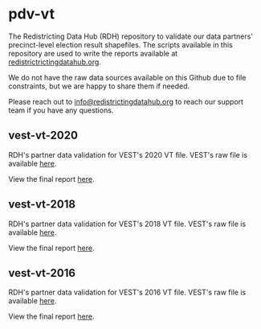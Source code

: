# pdv-vt

The Redistricting Data Hub (RDH) repository to validate our data partners' precinct-level election result shapefiles. The scripts available in this repository are used to write the reports available at [redistrictrictingdatahub.org]([https://redistrictingdatahub.org/](https://redistrictingdatahub.org/)). 

We do not have the raw data sources available on this Github due to file constraints, but we are happy to share them if needed. 

Please reach out to info@redistrictingdatahub.org to reach our support team if you have any questions. 

## vest-vt-2020

RDH's partner data validation for VEST's 2020 VT file. VEST's raw file is available [here](https://dataverse.harvard.edu/file.xhtml?fileId=4863163&version=15.0).

View the final report [here](https://redistrictingdatahub.org/dataset/vest-2020-vermont-precinct-boundaries-and-election-results-shapefile/).

## vest-vt-2018

RDH's partner data validation for VEST's 2018 VT file. VEST's raw file is available [here](https://dataverse.harvard.edu/file.xhtml?persistentId=doi:10.7910/DVN/UBKYRU/U0JTEL&version=33.0).

View the final report [here](https://redistrictingdatahub.org/dataset/vest-2018-vermont-precinct-and-election-results/).


## vest-vt-2016

RDH's partner data validation for VEST's 2016 VT file. VEST's raw file is available [here](https://dataverse.harvard.edu/file.xhtml?persistentId=doi:10.7910/DVN/NH5S2I/HWHE2M&version=56.0).

View the final report [here](https://redistrictingdatahub.org/dataset/vest-2016-vermont-precinct-and-election-results/).
